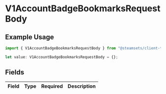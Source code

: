 # V1AccountBadgeBookmarksRequestBody

## Example Usage

```typescript
import { V1AccountBadgeBookmarksRequestBody } from "@steamsets/client-ts/models/components";

let value: V1AccountBadgeBookmarksRequestBody = {};
```

## Fields

| Field       | Type        | Required    | Description |
| ----------- | ----------- | ----------- | ----------- |